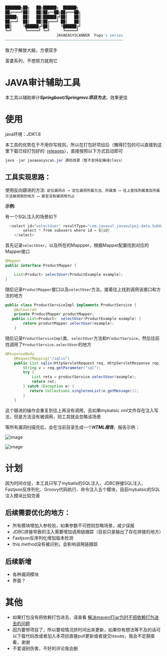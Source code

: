 ```bash
███████╗██╗   ██╗██████╗  ██████╗
██╔════╝██║   ██║██╔══██╗██╔═══██╗
█████╗  ██║   ██║██████╔╝██║   ██║
██╔══╝  ██║   ██║██╔═══╝ ██║   ██║
██║     ╚██████╔╝██║     ╚██████╔╝
╚═╝      ╚═════╝ ╚═╝      ╚═════╝
                       JAVAEASYSCANNER  Fupo's series
—————————————————————————————————————————————————————
```
致力于解放大脑，方便双手

富婆系列，不想努力就用它

# JAVA审计辅助工具
本工具以辅助审计***Springboot/Springmvc项目为主***，效果更佳

# 使用
java环境：JDK1.8

本工具的优势在于不用你写规则，所以在打包好项目后（懒得打包的可以直接到这里下载已经打包好的: [releases](https://github.com/novysodope/javaeasyscan/releases)），直接按照以下方式启动即可
```java
java -jar javaeasyscan.jar 源码目录（暂不支持反编译class）
```

## 工具实现思路：

使用反向跟进的方法: `定位漏洞点 ⟶ 定位漏洞所属方法、所属类 ⟶ 往上查找所属类及所属方法被调用的地方 ⟶ 直至没有被调用为止`

**示例:**

有一个SQL注入的场景如下
```java
  <select id="selectUser" resultType="com.javavul.javavulpoj.data.SubUsers">
        select * from subusers where id = ${id}
    </select>
```
首先记录`selectUser`，以及所在的Mappper，根据Mapper配置找到对应的Mapper接口
```java
@Mapper
public interface ProductMapper {

    List<Product> selectUser(ProductExample example);
}
```
随后记录`ProductMapper`接口以及`selectUser`方法，接着往上找到调用该接口和方法的地方
```java
public class ProductServiceImpl implements ProductService {
    @Autowired
    private ProductMapper productMapper;
   public List<Product>  selectUser(ProductExample example) {
        return productMapper.selectUser(example);
    }
```
随后记录`ProductServiceImpl`类、`selectUser`方法和`ProductService`，然后往前找调用了`ProductService.selectUser`的地方
```java
@ResponseBody
    @RequestMapping("/sqlin")
    public List sqlin(HttpServletRequest req, HttpServletResponse rep, ProductExample example) throws IOException {
        String v = req.getParameter("sql");
        try {
            List reta = productService.selectUser(example);
            return ret;
        } catch (Exception e) {
           return Collections.singletonList(e.getMessage());
        }
    }
```
这个跟进的操作会重复到往上再没有调用，且如果mybatsic xml文件存在注入写法，但是方法没有被调用，则工具就会忽略该场景

等所有漏洞扫描完后，会在当前目录生成一个***HTML报告***，报告示例：

![image](https://github.com/novysodope/javaeasyscan/assets/45167857/6e299953-fe42-4aa0-b96d-b0786f638655)

![image](https://github.com/novysodope/javaeasyscan/assets/45167857/71e07f90-44d4-4ea8-9e73-74334d5d379e)

# 计划
因为时间仓促，本工具只写了mybatis的SQL注入、JDBC拼接SQL注入、Fastjson反序列化、Groovy代码执行、命令注入五个模块，目前mybatsic的SQL注入模块比较完善

## 后续需要优化的地方：
- 所有模块增加入参校验，如果参数不可控则忽略场景，减少误报
- JDBC拼接导致的注入需要增加调用链跟踪（目前只是输出了存在拼接的地方）
- Fastjson反序列化增加版本检测
- this.method没有被识别，会影响调用链跟踪

## 后续新增
- 各种漏洞模块
- 界面？

# 其他
- 如果打包没有把依赖打包进去，请查看 [解决maven打jar包时不把依赖打包进去的问题](https://blog.csdn.net/qq_30786785/article/details/125506886)
- 因为要带项目了，所以要视情况挤时间出来更新，如果你有想法等不及的话可以下载代码改或者加入本项目直接pull更新或者提交issues，我会不定期查看，谢谢
- 不爱请别伤害，不好的评论我会删
